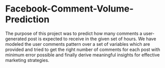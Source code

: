 # Facebook-Comment-Volume-Prediction

The purpose of this project was to predict how many comments a user-generated post is expected to receive in the given set of hours. We have modeled the user comments pattern over a set of variables which are provided and tried to get the right number of comments for each post with minimum error possible and finally derive meaningful insights for effective marketing strategies. 
